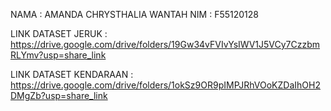 NAMA : AMANDA CHRYSTHALIA WANTAH
NIM : F55120128

LINK DATASET JERUK : https://drive.google.com/drive/folders/19Gw34vFVIvYsIWV1J5VCy7CzzbmRLYmv?usp=share_link

LINK DATASET KENDARAAN : https://drive.google.com/drive/folders/1okSz9OR9pIMPJRhVOoKZDaIhOH2DMgZb?usp=share_link